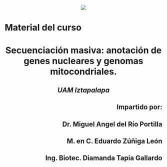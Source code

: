 <p align="center"><img src="http://www.uam.mx/encabezado_75.png"></p>
<p align="center"><http://www.izt.uam.mx/wp-content/uploads/2017/11/LogoWEB-1.png"></p>

# Material del curso

# <p align="center">Secuenciación masiva: anotación de genes nucleares y genomas mitocondriales. </p>
## <p align="center">*UAM Iztapalapa* </p>


## <p align="right"> Impartido por:</p>
##  <p align="right"> Dr. Miguel Angel del Río Portilla 
##  <p align="right"> M. en C. Eduardo Zúñiga León 
##  <p align="right"> Ing. Biotec. Diamanda Tapia Gallardo</p>
